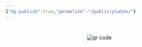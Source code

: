 ```yaml
---
{"dg-publish":true,"permalink":"/public/platon/"}
---
```


#




#
<p style="text-align: center;"><img src="https://chart.googleapis.com/chart?cht=qr&chl=https://notes.andrasdenes.com/platon&chs=180x180&choe=UTF-8&chld=L|2" alt="qr code"></p>


